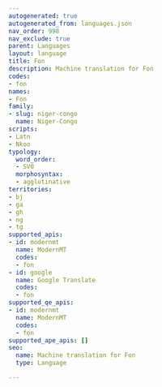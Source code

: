 ```yaml
---
autogenerated: true
autogenerated_from: languages.json
nav_order: 998
nav_exclude: true
parent: Languages
layout: language
title: Fon
description: Machine translation for Fon
codes:
- fon
names:
- Fon
family:
- slug: niger-congo
  name: Niger-Congo
scripts:
- Latn
- Nkoo
typology:
  word_order:
  - SVO
  morphosyntax:
  - agglutinative
territories:
- bj
- ga
- gh
- ng
- tg
supported_apis:
- id: modernmt
  name: ModernMT
  codes:
  - fon
- id: google
  name: Google Translate
  codes:
  - fon
supported_qe_apis:
- id: modernmt
  name: ModernMT
  codes:
  - fon
supported_ape_apis: []
seo:
  name: Machine translation for Fon
  type: Language

---
```


